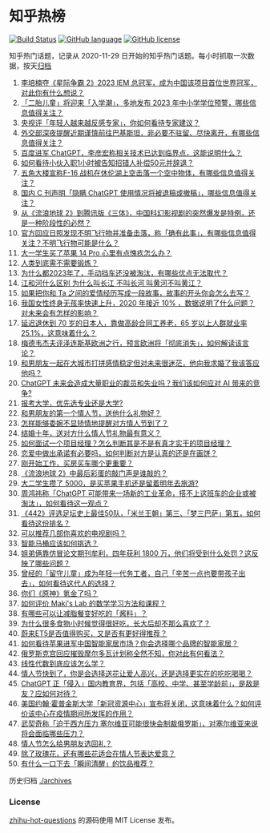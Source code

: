 # 知乎热榜
[![Build Status](https://github.com/ToWeLong/zhihu-hot-questions/workflows/CI/badge.svg)](https://github.com/ToWeLong/zhihu-hot-questions/actions)
[![GitHub language](https://img.shields.io/badge/language-golang-orange.svg)](https://golang.org/)
[![GitHub license](https://img.shields.io/github/license/ToWeLong/zhihu-hot-questions)](https://github.com/ToWeLong/zhihu-hot-questions/blob/main/LICENSE)

知乎热门话题，记录从 2020-11-29 日开始的知乎热门话题。每小时抓取一次数据，按天[归档](./archives)

<!-- BEGIN -->

1. [李培楠夺《星际争霸 2》2023 IEM 总冠军，成为中国该项目首位世界冠军，对此你有什么想说？](https://www.zhihu.com/question/583694151)
1. [「二胎儿童」将迎来「入学潮」，多地发布 2023 年中小学学位预警，哪些信息值得关注？](https://www.zhihu.com/question/583646196)
1. [央视评「年轻人越来越反感专家」，你如何看待专家建议？](https://www.zhihu.com/question/582958215)
1. [外交部深夜提醒近期谨慎前往巴基斯坦，非必要不驻留、尽快离开，有哪些信息值得关注？](https://www.zhihu.com/question/583570759)
1. [百度进军 ChatGPT，李彦宏称相关技术已达到临界点，这能说明什么？](https://www.zhihu.com/question/583274744)
1. [如何看待小伙入职1小时被告知招错人补偿50元并辞退？](https://www.zhihu.com/question/583434517)
1. [五角大楼宣称F-16 战机在休伦湖上空击落一个空中物体，有哪些信息值得关注？](https://www.zhihu.com/question/583725956)
1. [国内 C 刊声明「隐瞒 ChatGPT 使用情况将被退稿或撤稿」，哪些信息值得关注？](https://www.zhihu.com/question/583569711)
1. [从《流浪地球 2》到腾讯版《三体》，中国科幻影视剧的突然爆发是特例，还是一种阶段性的必然？](https://www.zhihu.com/question/582857860)
1. [官方回应日照发现不明飞行物并准备击落，称「确有此事」，有哪些信息值得关注？不明飞行物可能是什么？](https://www.zhihu.com/question/583594930)
1. [大一学生买了苹果 14 Pro 心里有点愧疚怎么办？](https://www.zhihu.com/question/582616536)
1. [人类到底需不需要锻炼？](https://www.zhihu.com/question/583122988)
1. [为什么都2023年了，手动挡车还没被淘汰，有哪些优点无法取代？](https://www.zhihu.com/question/583619573)
1. [江和河什么区别 为什么叫长江 不叫长河 叫黄河不叫黄江？](https://www.zhihu.com/question/518896421)
1. [如果把你和 Ta 之间的爱情经历写成一段故事，故事的开头你会怎么去写？](https://www.zhihu.com/question/583149939)
1. [我国女性终身无孩率快速上升，2020 年接近 10% ，数据说明了什么问题？对未来会有怎样的影响？](https://www.zhihu.com/question/583739598)
1. [延迟退休到 70 岁的日本人，靠做高龄合同工养老，65 岁以上人群就业率 25.1%，这意味着什么？](https://www.zhihu.com/question/583556603)
1. [梅德韦杰夫评泽连斯基欧洲之行，预言欧洲将「彻底消失」，如何解读该言论？](https://www.zhihu.com/question/583733850)
1. [和男朋友一起在大城市打拼感情稳定但对未来很迷茫，他向我求婚了我该答应他吗？](https://www.zhihu.com/question/582003328)
1. [ChatGPT 未来会造成大量职业的裁员和失业吗？我们该如何应对 AI 带来的竞争?](https://www.zhihu.com/question/582504413)
1. [报考大学，优先选专业还是大学?](https://www.zhihu.com/question/582546115)
1. [和男朋友的第一个情人节，送他什么礼物好？](https://www.zhihu.com/question/582156368)
1. [怎样能够委婉不显矫情地提醒对方情人节到了？](https://www.zhihu.com/question/581992137)
1. [结婚十年，送对方什么情人节礼物最有意义？](https://www.zhihu.com/question/581861177)
1. [如何面试一个项目经理？怎么判断其是不是有真才实干的项目经理？](https://www.zhihu.com/question/582548519)
1. [恋爱中做出承诺有必要吗，如何判断对方是认真的还是在画饼？](https://www.zhihu.com/question/582002952)
1. [刚开始工作，买房买车哪个更重要？](https://www.zhihu.com/question/581582267)
1. [《流浪地球 2》中最后彩蛋的敲门声是谁敲的？](https://www.zhihu.com/question/580835953)
1. [大二学生攒了 5000，是买苹果手机还是留着明年去旅游?](https://www.zhihu.com/question/583472968)
1. [周鸿祎称「ChatGPT 可能带来一场新的工业革命，搭不上这班车的企业或被淘汰」，如何看待这一观点？](https://www.zhihu.com/question/583142620)
1. [《442》评选足坛史上最佳50队，「米兰王朝」第三、「梦三巴萨」第五，如何看待这份排名？](https://www.zhihu.com/question/583645644)
1. [可以推荐几部你喜欢的电视剧吗？](https://www.zhihu.com/question/583577160)
1. [智能马桶应该如何挑选？](https://www.zhihu.com/question/573319362)
1. [姐弟俩靠仿冒论文期刊牟利，四年获利 1800 万，他们将受到什么处罚？这反映了哪些问题？](https://www.zhihu.com/question/583613698)
1. [曾经的「留守儿童」成为年轻一代务工者，自己「辛苦一点也要带孩子出去」，如何看待这代人的选择？](https://www.zhihu.com/question/582971445)
1. [你们《原神》氪金了吗？](https://www.zhihu.com/question/583171760)
1. [如何评价 Maki's Lab 的数学学习方法和课程？](https://www.zhihu.com/question/582779148)
1. [有哪些可以让减脂餐变好吃的「酱料」？](https://www.zhihu.com/question/518731094)
1. [为什么很多食物小时候觉得很好吃，长大后却不那么喜欢了？](https://www.zhihu.com/question/581885595)
1. [蔚来ET5是否值得购买，又是否有更好得推荐？](https://www.zhihu.com/question/528728322)
1. [如何看待苹果进军中国智能家居市场？你会选择哪个品牌的智能家居？](https://www.zhihu.com/question/581720111)
1. [俄罗斯克宫回应摧毁摩尔多瓦计划称全然不知，你对此有何看法？](https://www.zhihu.com/question/583286733)
1. [线性代数到底应该怎么学？](https://www.zhihu.com/question/36282065)
1. [情人节快到了，你是会选择送花让爱人高兴，还是选择更实在的吃吃喝喝？](https://www.zhihu.com/question/582045719)
1. [ChatGPT 正「侵入」国内教育界，包括「高校、中学、甚至学龄前」，是敌是友？应如何对待？](https://www.zhihu.com/question/583574497)
1. [美国约翰·霍普金斯大学「新冠资源中心」宣布将关闭，这意味着什么？如何评价该中心在疫情期间所发挥的作用？](https://www.zhihu.com/question/583375228)
1. [武契奇称「迫于西方压力 塞尔维亚可能很快会制裁俄罗斯」，对塞尔维亚来说将会面临哪些压力？](https://www.zhihu.com/question/583722647)
1. [情人节怎么给男朋友选回礼？](https://www.zhihu.com/question/582343831)
1. [除了玫瑰花，还有哪些花适合在情人节表达爱意？](https://www.zhihu.com/question/582509631)
1. [有什么一口下去「瞬间清醒」的饮品推荐？](https://www.zhihu.com/question/580909965)

<!-- END -->

历史归档 [./archives](./archives)


### License
[zhihu-hot-questions](https://github.com/towelong/zhihu-hot-questions) 的源码使用 MIT License 发布。